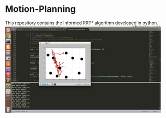 # Motion-Planning

This repository contains the Informed RRT* algorithm developed in python.
![alt text](https://github.com/DenimPatel/Motion-Planning/blob/master/result.png)
